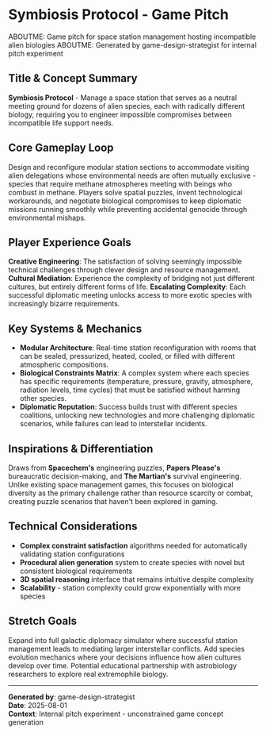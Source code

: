 # Symbiosis Protocol - Game Pitch

ABOUTME: Game pitch for space station management hosting incompatible alien biologies
ABOUTME: Generated by game-design-strategist for internal pitch experiment

## Title & Concept Summary
**Symbiosis Protocol** - Manage a space station that serves as a neutral meeting ground for dozens of alien species, each with radically different biology, requiring you to engineer impossible compromises between incompatible life support needs.

## Core Gameplay Loop
Design and reconfigure modular station sections to accommodate visiting alien delegations whose environmental needs are often mutually exclusive - species that require methane atmospheres meeting with beings who combust in methane. Players solve spatial puzzles, invent technological workarounds, and negotiate biological compromises to keep diplomatic missions running smoothly while preventing accidental genocide through environmental mishaps.

## Player Experience Goals
**Creative Engineering**: The satisfaction of solving seemingly impossible technical challenges through clever design and resource management. **Cultural Mediation**: Experience the complexity of bridging not just different cultures, but entirely different forms of life. **Escalating Complexity**: Each successful diplomatic meeting unlocks access to more exotic species with increasingly bizarre requirements.

## Key Systems & Mechanics
- **Modular Architecture**: Real-time station reconfiguration with rooms that can be sealed, pressurized, heated, cooled, or filled with different atmospheric compositions.
- **Biological Constraints Matrix**: A complex system where each species has specific requirements (temperature, pressure, gravity, atmosphere, radiation levels, time cycles) that must be satisfied without harming other species.
- **Diplomatic Reputation**: Success builds trust with different species coalitions, unlocking new technologies and more challenging diplomatic scenarios, while failures can lead to interstellar incidents.

## Inspirations & Differentiation
Draws from **Spacechem's** engineering puzzles, **Papers Please's** bureaucratic decision-making, and **The Martian's** survival engineering. Unlike existing space management games, this focuses on biological diversity as the primary challenge rather than resource scarcity or combat, creating puzzle scenarios that haven't been explored in gaming.

## Technical Considerations
- **Complex constraint satisfaction** algorithms needed for automatically validating station configurations
- **Procedural alien generation** system to create species with novel but consistent biological requirements
- **3D spatial reasoning** interface that remains intuitive despite complexity
- **Scalability** - station complexity could grow exponentially with more species

## Stretch Goals
Expand into full galactic diplomacy simulator where successful station management leads to mediating larger interstellar conflicts. Add species evolution mechanics where your decisions influence how alien cultures develop over time. Potential educational partnership with astrobiology researchers to explore real extremophile biology.

---

**Generated by**: game-design-strategist  
**Date**: 2025-08-01  
**Context**: Internal pitch experiment - unconstrained game concept generation
